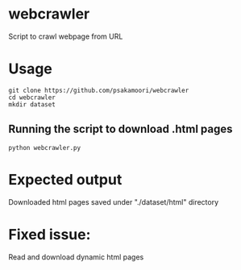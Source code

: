 # webcrawler
Script to crawl webpage from URL

# Usage
```
git clone https://github.com/psakamoori/webcrawler
cd webcrawler
mkdir dataset
```

## Running the script to download .html pages
```
python webcrawler.py
```

# Expected output
Downloaded html pages saved under "./dataset/html" directory

# Fixed issue:
Read and download dynamic html pages
